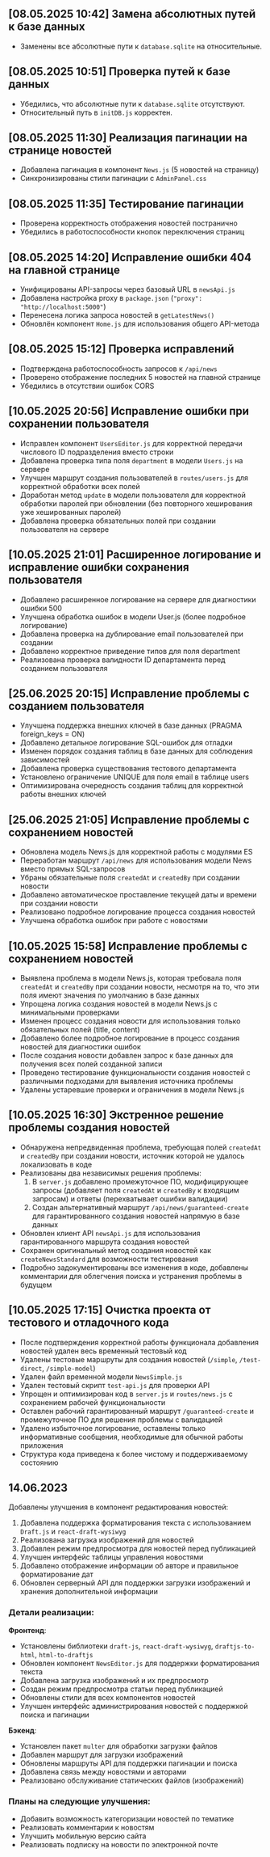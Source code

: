 ## [08.05.2025 10:42] Замена абсолютных путей к базе данных
- Заменены все абсолютные пути к `database.sqlite` на относительные.

## [08.05.2025 10:51] Проверка путей к базе данных
- Убедились, что абсолютные пути к `database.sqlite` отсутствуют.
- Относительный путь в `initDB.js` корректен.

## [08.05.2025 11:30] Реализация пагинации на странице новостей
- Добавлена пагинация в компонент `News.js` (5 новостей на страницу)
- Синхронизированы стили пагинации с `AdminPanel.css`

## [08.05.2025 11:35] Тестирование пагинации
- Проверена корректность отображения новостей постранично
- Убедились в работоспособности кнопок переключения страниц

## [08.05.2025 14:20] Исправление ошибки 404 на главной странице
- Унифицированы API-запросы через базовый URL в `newsApi.js`
- Добавлена настройка proxy в `package.json` (`"proxy": "http://localhost:5000"`)
- Перенесена логика запроса новостей в `getLatestNews()`
- Обновлён компонент `Home.js` для использования общего API-метода

## [08.05.2025 15:12] Проверка исправлений
- Подтверждена работоспособность запросов к `/api/news`
- Проверено отображение последних 5 новостей на главной странице
- Убедились в отсутствии ошибок CORS

## [10.05.2025 20:56] Исправление ошибки при сохранении пользователя
- Исправлен компонент `UsersEditor.js` для корректной передачи числового ID подразделения вместо строки
- Добавлена проверка типа поля `department` в модели `Users.js` на сервере
- Улучшен маршрут создания пользователей в `routes/users.js` для корректной обработки всех полей
- Доработан метод `update` в модели пользователя для корректной обработки паролей при обновлении (без повторного хеширования уже хешированных паролей)
- Добавлена проверка обязательных полей при создании пользователя на сервере

## [10.05.2025 21:01] Расширенное логирование и исправление ошибки сохранения пользователя
- Добавлено расширенное логирование на сервере для диагностики ошибки 500
- Улучшена обработка ошибок в модели User.js (более подробное логирование)
- Добавлена проверка на дублирование email пользователей при создании
- Добавлено корректное приведение типов для поля department
- Реализована проверка валидности ID департамента перед созданием пользователя

## [25.06.2025 20:15] Исправление проблемы с созданием пользователя
- Улучшена поддержка внешних ключей в базе данных (PRAGMA foreign_keys = ON)
- Добавлено детальное логирование SQL-ошибок для отладки
- Изменен порядок создания таблиц в базе данных для соблюдения зависимостей
- Добавлена проверка существования тестового департамента
- Установлено ограничение UNIQUE для поля email в таблице users
- Оптимизирована очередность создания таблиц для корректной работы внешних ключей

## [25.06.2025 21:05] Исправление проблемы с сохранением новостей
- Обновлена модель News.js для корректной работы с модулями ES
- Переработан маршрут `/api/news` для использования модели News вместо прямых SQL-запросов
- Убраны обязательные поля `createdAt` и `createdBy` при создании новости
- Добавлено автоматическое проставление текущей даты и времени при создании новости
- Реализовано подробное логирование процесса создания новостей
- Улучшена обработка ошибок при работе с новостями

## [10.05.2025 15:58] Исправление проблемы с сохранением новостей
- Выявлена проблема в модели News.js, которая требовала поля `createdAt` и `createdBy` при создании новости, несмотря на то, что эти поля имеют значения по умолчанию в базе данных
- Упрощена логика создания новостей в модели News.js с минимальными проверками
- Изменен процесс создания новости для использования только обязательных полей (title, content)
- Добавлено более подробное логирование в процесс создания новостей для диагностики ошибок
- После создания новости добавлен запрос к базе данных для получения всех полей созданной записи
- Проведено тестирование функциональности создания новостей с различными подходами для выявления источника проблемы
- Удалены устаревшие проверки и ограничения в модели News.js

## [10.05.2025 16:30] Экстренное решение проблемы создания новостей
- Обнаружена непредвиденная проблема, требующая полей `createdAt` и `createdBy` при создании новости, источник которой не удалось локализовать в коде
- Реализованы два независимых решения проблемы:
  1. В `server.js` добавлено промежуточное ПО, модифицирующее запросы (добавляет поля `createdAt` и `createdBy` к входящим запросам) и ответы (перехватывает ошибки валидации)
  2. Создан альтернативный маршрут `/api/news/guaranteed-create` для гарантированного создания новостей напрямую в базе данных
- Обновлен клиент API `newsApi.js` для использования гарантированного маршрута создания новостей
- Сохранен оригинальный метод создания новостей как `createNewsStandard` для возможности тестирования
- Подробно задокументированы все изменения в коде, добавлены комментарии для облегчения поиска и устранения проблемы в будущем

## [10.05.2025 17:15] Очистка проекта от тестового и отладочного кода
- После подтверждения корректной работы функционала добавления новостей удален весь временный тестовый код
- Удалены тестовые маршруты для создания новостей (`/simple`, `/test-direct`, `/simple-model`)
- Удален файл временной модели `NewsSimple.js`
- Удален тестовый скрипт `test-api.js` для проверки API
- Упрощен и оптимизирован код в `server.js` и `routes/news.js` с сохранением рабочей функциональности
- Оставлен рабочий гарантированный маршрут `/guaranteed-create` и промежуточное ПО для решения проблемы с валидацией
- Удалено избыточное логирование, оставлены только информативные сообщения, необходимые для обычной работы приложения
- Структура кода приведена к более чистому и поддерживаемому состоянию

## 14.06.2023
Добавлены улучшения в компонент редактирования новостей:
1. Добавлена поддержка форматирования текста с использованием `Draft.js` и `react-draft-wysiwyg`
2. Реализована загрузка изображений для новостей
3. Добавлен режим предпросмотра для новостей перед публикацией
4. Улучшен интерфейс таблицы управления новостями
5. Добавлено отображение информации об авторе и правильное форматирование дат
6. Обновлен серверный API для поддержки загрузки изображений и хранения дополнительной информации

### Детали реализации:

**Фронтенд**:
- Установлены библиотеки `draft-js`, `react-draft-wysiwyg`, `draftjs-to-html`, `html-to-draftjs`
- Обновлен компонент `NewsEditor.js` для поддержки форматирования текста
- Добавлена загрузка изображений и их предпросмотр
- Создан режим предпросмотра статьи перед публикацией
- Обновлены стили для всех компонентов новостей
- Улучшен интерфейс администрирования новостей с поддержкой поиска и пагинации

**Бэкенд**:
- Установлен пакет `multer` для обработки загрузки файлов
- Добавлен маршрут для загрузки изображений
- Обновлены маршруты API для поддержки пагинации и поиска
- Добавлена связь между новостями и авторами
- Реализовано обслуживание статических файлов (изображений)

### Планы на следующие улучшения:
- Добавить возможность категоризации новостей по тематике
- Реализовать комментарии к новостям
- Улучшить мобильную версию сайта
- Реализовать подписку на новости по электронной почте